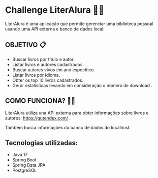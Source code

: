 # Challenge LiterAlura 👩‍💻

LiterAlura é uma aplicação que permite gerenciar uma biblioteca pessoal usando uma API externa e
banco de dados local.

## OBJETIVO 📋
- Buscar livros por título e autor.
- Listar livros e autores cadastrados.
- Buscar autores vivos em ano específico.
- Listar livros por idioma.
- Obter os top 10 livros cadastrados.
- Gerar estatísticas levando em consideração o número de download .

## COMO FUNCIONA? 👩‍🏫
LiterAlura utiliza una API externa para obter informações sobre livros e autores: https://gutendex.com/ .

Também busca informações do banco de dados do localhost.


## Tecnologias utilizadas:
- Java 17
- Spring Boot
- Spring Data JPA
- PostgreSQL

